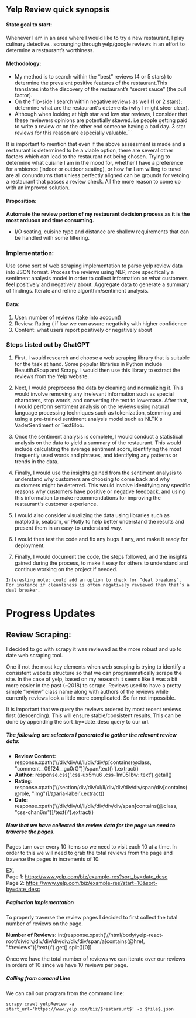 ## Yelp Review quick synopsis


#### State goal to start: 
 Whenever I am in an area where I would like to try a new restaurant, I play culinary detective.. scrounging through yelp/google reviews in an effort to determine a restaurant’s worthiness.  

 #### Methodology:  

* My method is to search within the “best” reviews (4 or 5 stars) to determine the prevalent positive features of the restaurant.This translates into the discovery of the restaurant’s “secret sauce” (the pull factor).
* On the flip-side I search within negative reviews  as well (1 or 2 stars); determine what are the restaurant's deterrents (why I might steer clear).
* Although when looking at high star and low star reviews, I consider that these reviewers opinions are potentially skewed. i.e people getting paid to write a review or on the other end someone having a bad day. 3 star reviews for this reason are especially valuable.```

It is important to mention that even if the above assessment is made and a restaurant is determined to be a viable option, there are several other factors which can lead to the restaurant not being chosen. Trying to determine what cuisine I am in the mood for, whether I have a preference for ambience (indoor or outdoor seating), or how far I am willing to travel are all conundrums that unless perfectly aligned can be grounds for vetoing a restaurant that passes a review check. All the more reason to come up with an improved solution.

#### Proposition:
**Automate the review portion of my restaurant decision process as it is the most arduous and time consuming.**  
* I/O seating, cuisine type and distance are shallow requirements that can be handled with some filtering.

### Implementation:
 Use some sort of web scraping implementation to parse yelp review data into JSON format. Process the reviews using NLP, more specifically a sentiment analysis model in order to collect information on what customers feel positively and negatively about. Aggregate data to generate a summary of findings. Iterate and refine algorithm/sentiment analysis.



#### Data:
1. User: number of reviews (take into account)
2. Review: Rating ( if low we can assure negativity with higher confidence
3. Content: what users report positively or negatively about  



  
### Steps Listed out by ChatGPT
1. First, I would research and choose a web scraping library that is suitable for the task at hand. Some popular libraries in Python include BeautifulSoup and Scrapy. I would then use this library to extract the reviews from the Yelp website.


2. Next, I would preprocess the data by cleaning and normalizing it. This would involve removing any irrelevant information such as special characters, stop words, and converting the text to lowercase.
After that, I would perform sentiment analysis on the reviews using natural language processing techniques such as tokenization, stemming and using a pre-trained sentiment analysis model such as NLTK's VaderSentiment or TextBlob.

3. Once the sentiment analysis is complete, I would conduct a statistical analysis on the data to yield a summary of the restaurant. This would include calculating the average sentiment score, identifying the most frequently used words and phrases, and identifying any patterns or trends in the data.

4.  Finally, I would use the insights gained from the sentiment analysis to understand why customers are choosing to come back and why customers might be deterred. This would involve identifying any specific reasons why customers have positive or negative feedback, and using this information to make recommendations for improving the restaurant's customer experience.

5. I would also consider visualizing the data using libraries such as matplotlib, seaborn, or Plotly to help better understand the results and present them in an easy-to-understand way.
6. I would then test the code and fix any bugs if any, and make it ready for deployment.
7. Finally, I would document the code, the steps followed, and the insights gained during the process, to make it easy for others to understand and continue working on the project if needed.



```Interesting note: could add an option to check for “deal breakers”. For instance if cleanliness is often negatively reviewed then that’s a deal breaker.```


# Progress Updates
## Review Scraping:
I decided to go with scrapy it was reviewed as the more robust and up to date web scraping tool.

One if not the most key elements when web scraping is trying to identify a consistent website structure so that we can programmatically scrape the site. 
In the case of yelp, based on my research it seems like it was a bit more easier in the past (~2018) to scrape.
Reviews used to have a pretty simple “review” class name along with authors of the reviews while currently reviews look a little more complicated.
So far not impossible.

It is important that we query the reviews ordered by most recent reviews first (descending). This will ensure stable/consistent results.
This can be done by appending the sort_by=date_desc query to our url.
##### The following are selectors I generated to gather the relevant review data:


* **Review Content:**  response.xpath('//div/div/ul/li/div/div/p[contains(@class, "comment__09f24__gu0rG")]/span/text()').extract()
* **Author:** response.css('.css-ux5mu6 .css-1m051bw::text').getall()
* **Rating:** response.xpath('//section/div/div/ul/li/div/div/div/div/span/div[contains(@role, "img")]/@aria-label').extract() 
* **Date:** response.xpath('//div/div/ul/li/div/div/div/div/span[contains(@class, "css-chan6m")]/text()').extract()

##### Now that we have collected the review data for the page we need to traverse the pages.
Pages turn over every 10 items so we need to visit each 10 at a time.
In order to this we will need to grab the total reviews from the page and
traverse the pages in increments of 10.

EX.  
Page 1: https://www.yelp.com/biz/example-res?sort_by=date_desc  
Page 2: https://www.yelp.com/biz/example-res?start=10&sort-by=date_desc

##### Pagination Implementation
To properly traverse the review pages I decided to first collect the total
number of reviews on the page.

**Number of Reviews:** int(response.xpath('//html/body/yelp-react-root/div/div/div/div/div/div/div/div/span/a[contains(@href, "#reviews")]/text()').get().split()[0])

Once we have the total number of reviews we can iterate over our reviews in
orders of 10 since we have 10 reviews per page.


##### Calling from comand Line
We can call our program from the command line:  

```scrapy crawl yelpReview -a start_url='https://www.yelp.com/biz/$restaraunt$' -o $file$.json```

